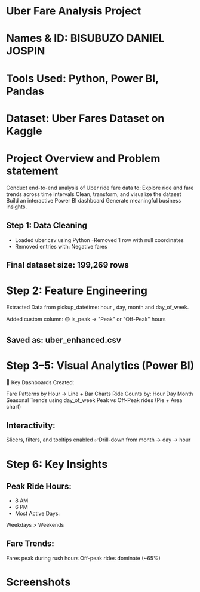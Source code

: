 # Uber Fare Analysis Project

# Names & ID: BISUBUZO DANIEL JOSPIN 
# Tools Used: Python, Power BI, Pandas
# Dataset: Uber Fares Dataset on Kaggle

 # Project Overview and Problem statement 

Conduct end-to-end analysis of Uber ride fare data to: Explore ride and fare trends across time intervals
Clean, transform, and visualize the dataset
Build an interactive Power BI dashboard
Generate meaningful business insights.

## Step 1: Data Cleaning

- Loaded uber.csv using Python
-Removed 1 row with null coordinates
- Removed entries with:  Negative fares  

## Final dataset size: 199,269 rows

# Step 2: Feature Engineering
 Extracted Data from pickup_datetime:  hour , day, month and day_of_week.

 Added custom column: 🟡 is_peak → "Peak" or "Off-Peak" hours

## Saved as: uber_enhanced.csv

# Step 3–5: Visual Analytics (Power BI)

📌 Key Dashboards Created:

 Fare Patterns by Hour → Line + Bar Charts
Ride Counts by:
Hour
Day
Month
 Seasonal Trends using day_of_week
 Peak vs Off-Peak rides (Pie + Area chart)

## Interactivity:

 Slicers, filters, and tooltips enabled
✅Drill-down from month → day → hour
# Step 6: Key Insights

## Peak Ride Hours:

- 8 AM
- 6 PM
- Most Active Days:

Weekdays > Weekends
## Fare Trends:

Fares peak during rush hours
Off-peak rides dominate (~65%)

# Screenshots


